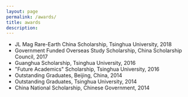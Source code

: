 ```yaml
---
layout: page
permalink: /awards/
title: awards
description:
---
```


- JL Mag Rare-Earth China Scholarship, Tsinghua University, 2018
- Government Funded Overseas Study Scholarship, China Scholarship Council, 2017
- Guanghua Scholarship, Tsinghua University, 2016
- "Future Academics" Scholarship, Tsinghua University, 2016
- Outstanding Graduates, Beijing, China, 2014
- Outstanding Graduates, Tsinghua University, 2014
- China National Scholarship, Chinese Government, 2014
